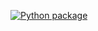 [![Python package](https://github.com/Zlober/hexlet_pytest/actions/workflows/python-package.yml/badge.svg?branch=master)](https://github.com/Zlober/hexlet_pytest/actions/workflows/python-package.yml)